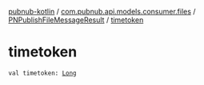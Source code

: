 [pubnub-kotlin](../../index.md) / [com.pubnub.api.models.consumer.files](../index.md) / [PNPublishFileMessageResult](index.md) / [timetoken](./timetoken.md)

# timetoken

`val timetoken: `[`Long`](https://kotlinlang.org/api/latest/jvm/stdlib/kotlin/-long/index.html)